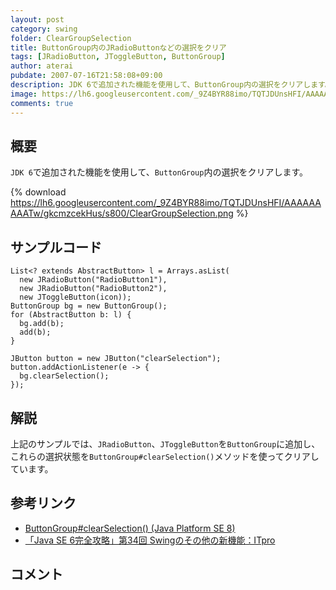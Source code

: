 ```yaml
---
layout: post
category: swing
folder: ClearGroupSelection
title: ButtonGroup内のJRadioButtonなどの選択をクリア
tags: [JRadioButton, JToggleButton, ButtonGroup]
author: aterai
pubdate: 2007-07-16T21:58:08+09:00
description: JDK 6で追加された機能を使用して、ButtonGroup内の選択をクリアします。
image: https://lh6.googleusercontent.com/_9Z4BYR88imo/TQTJDUnsHFI/AAAAAAAAATw/gkcmzcekHus/s800/ClearGroupSelection.png
comments: true
---
```

## 概要
`JDK 6`で追加された機能を使用して、`ButtonGroup`内の選択をクリアします。

{% download https://lh6.googleusercontent.com/_9Z4BYR88imo/TQTJDUnsHFI/AAAAAAAAATw/gkcmzcekHus/s800/ClearGroupSelection.png %}

## サンプルコード
<pre class="prettyprint"><code>List&lt;? extends AbstractButton&gt; l = Arrays.asList(
  new JRadioButton("RadioButton1"),
  new JRadioButton("RadioButton2"),
  new JToggleButton(icon));
ButtonGroup bg = new ButtonGroup();
for (AbstractButton b: l) {
  bg.add(b);
  add(b);
}

JButton button = new JButton("clearSelection");
button.addActionListener(e -&gt; {
  bg.clearSelection();
});
</code></pre>

## 解説
上記のサンプルでは、`JRadioButton`、`JToggleButton`を`ButtonGroup`に追加し、これらの選択状態を`ButtonGroup#clearSelection()`メソッドを使ってクリアしています。

## 参考リンク
- [ButtonGroup#clearSelection() (Java Platform SE 8)](https://docs.oracle.com/javase/jp/8/docs/api/javax/swing/ButtonGroup.html#clearSelection--)
- [「Java SE 6完全攻略」第34回 Swingのその他の新機能：ITpro](http://itpro.nikkeibp.co.jp/article/COLUMN/20070622/275590/)

<!-- dummy comment line for breaking list -->

## コメント
